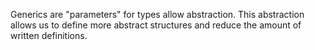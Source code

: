 Generics are "parameters" for types allow abstraction. This abstraction allows us to define more abstract structures and reduce the amount of written definitions.